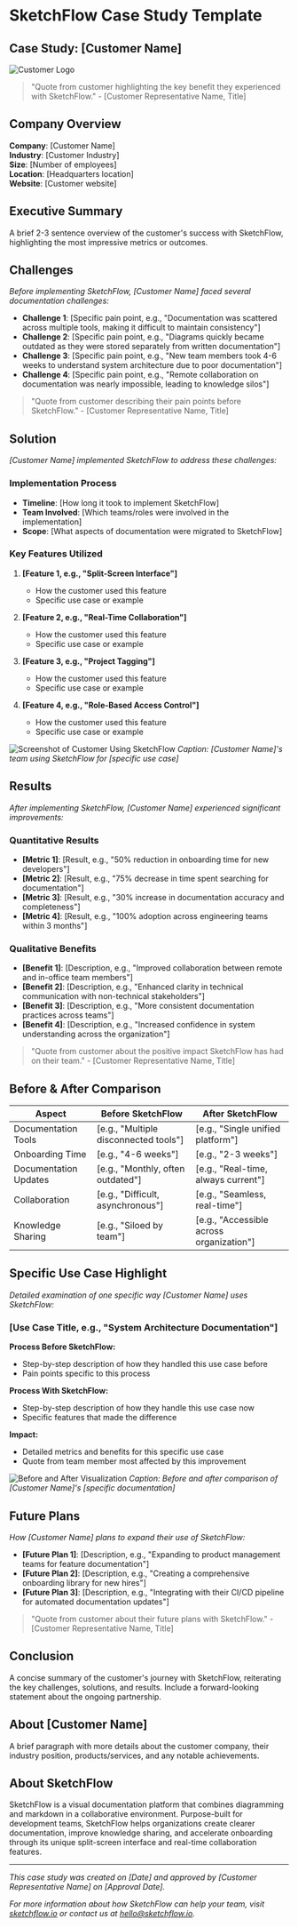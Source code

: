 # SketchFlow Case Study Template

## Case Study: [Customer Name]

![Customer Logo](path/to/customer-logo.png)

> "Quote from customer highlighting the key benefit they experienced with SketchFlow." - [Customer Representative Name, Title]

## Company Overview

**Company**: [Customer Name]  
**Industry**: [Customer Industry]  
**Size**: [Number of employees]  
**Location**: [Headquarters location]  
**Website**: [Customer website]

## Executive Summary

A brief 2-3 sentence overview of the customer's success with SketchFlow, highlighting the most impressive metrics or outcomes.

## Challenges

*Before implementing SketchFlow, [Customer Name] faced several documentation challenges:*

* **Challenge 1**: [Specific pain point, e.g., "Documentation was scattered across multiple tools, making it difficult to maintain consistency"]
* **Challenge 2**: [Specific pain point, e.g., "Diagrams quickly became outdated as they were stored separately from written documentation"]
* **Challenge 3**: [Specific pain point, e.g., "New team members took 4-6 weeks to understand system architecture due to poor documentation"]
* **Challenge 4**: [Specific pain point, e.g., "Remote collaboration on documentation was nearly impossible, leading to knowledge silos"]

> "Quote from customer describing their pain points before SketchFlow." - [Customer Representative Name, Title]

## Solution

*[Customer Name] implemented SketchFlow to address these challenges:*

### Implementation Process

* **Timeline**: [How long it took to implement SketchFlow]
* **Team Involved**: [Which teams/roles were involved in the implementation]
* **Scope**: [What aspects of documentation were migrated to SketchFlow]

### Key Features Utilized

1. **[Feature 1, e.g., "Split-Screen Interface"]**
   * How the customer used this feature
   * Specific use case or example

2. **[Feature 2, e.g., "Real-Time Collaboration"]**
   * How the customer used this feature
   * Specific use case or example

3. **[Feature 3, e.g., "Project Tagging"]**
   * How the customer used this feature
   * Specific use case or example

4. **[Feature 4, e.g., "Role-Based Access Control"]**
   * How the customer used this feature
   * Specific use case or example

![Screenshot of Customer Using SketchFlow](path/to/screenshot.png)
*Caption: [Customer Name]'s team using SketchFlow for [specific use case]*

## Results

*After implementing SketchFlow, [Customer Name] experienced significant improvements:*

### Quantitative Results

* **[Metric 1]**: [Result, e.g., "50% reduction in onboarding time for new developers"]
* **[Metric 2]**: [Result, e.g., "75% decrease in time spent searching for documentation"]
* **[Metric 3]**: [Result, e.g., "30% increase in documentation accuracy and completeness"]
* **[Metric 4]**: [Result, e.g., "100% adoption across engineering teams within 3 months"]

### Qualitative Benefits

* **[Benefit 1]**: [Description, e.g., "Improved collaboration between remote and in-office team members"]
* **[Benefit 2]**: [Description, e.g., "Enhanced clarity in technical communication with non-technical stakeholders"]
* **[Benefit 3]**: [Description, e.g., "More consistent documentation practices across teams"]
* **[Benefit 4]**: [Description, e.g., "Increased confidence in system understanding across the organization"]

> "Quote from customer about the positive impact SketchFlow has had on their team." - [Customer Representative Name, Title]

## Before & After Comparison

| Aspect | Before SketchFlow | After SketchFlow |
|--------|------------------|------------------|
| Documentation Tools | [e.g., "Multiple disconnected tools"] | [e.g., "Single unified platform"] |
| Onboarding Time | [e.g., "4-6 weeks"] | [e.g., "2-3 weeks"] |
| Documentation Updates | [e.g., "Monthly, often outdated"] | [e.g., "Real-time, always current"] |
| Collaboration | [e.g., "Difficult, asynchronous"] | [e.g., "Seamless, real-time"] |
| Knowledge Sharing | [e.g., "Siloed by team"] | [e.g., "Accessible across organization"] |

## Specific Use Case Highlight

*Detailed examination of one specific way [Customer Name] uses SketchFlow:*

### [Use Case Title, e.g., "System Architecture Documentation"]

**Process Before SketchFlow:**
* Step-by-step description of how they handled this use case before
* Pain points specific to this process

**Process With SketchFlow:**
* Step-by-step description of how they handle this use case now
* Specific features that made the difference

**Impact:**
* Detailed metrics and benefits for this specific use case
* Quote from team member most affected by this improvement

![Before and After Visualization](path/to/before-after.png)
*Caption: Before and after comparison of [Customer Name]'s [specific documentation]*

## Future Plans

*How [Customer Name] plans to expand their use of SketchFlow:*

* **[Future Plan 1]**: [Description, e.g., "Expanding to product management teams for feature documentation"]
* **[Future Plan 2]**: [Description, e.g., "Creating a comprehensive onboarding library for new hires"]
* **[Future Plan 3]**: [Description, e.g., "Integrating with their CI/CD pipeline for automated documentation updates"]

> "Quote from customer about their future plans with SketchFlow." - [Customer Representative Name, Title]

## Conclusion

A concise summary of the customer's journey with SketchFlow, reiterating the key challenges, solutions, and results. Include a forward-looking statement about the ongoing partnership.

## About [Customer Name]

A brief paragraph with more details about the customer company, their industry position, products/services, and any notable achievements.

## About SketchFlow

SketchFlow is a visual documentation platform that combines diagramming and markdown in a collaborative environment. Purpose-built for development teams, SketchFlow helps organizations create clearer documentation, improve knowledge sharing, and accelerate onboarding through its unique split-screen interface and real-time collaboration features.

---

*This case study was created on [Date] and approved by [Customer Representative Name] on [Approval Date].*

*For more information about how SketchFlow can help your team, visit [sketchflow.io](https://sketchflow.io) or contact us at hello@sketchflow.io.*
